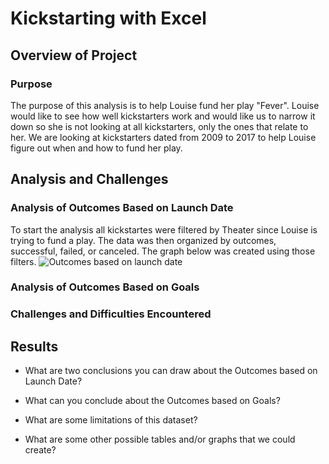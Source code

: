 # Kickstarting with Excel

## Overview of Project

### Purpose
The purpose of this analysis is to help Louise fund her play "Fever". Louise would like to see how well kickstarters work and would like us to narrow it down so she is not looking at all kickstarters, only the ones that relate to her. We are looking at kickstarters dated from 2009 to 2017 to help Louise figure out when and how to fund her play. 
## Analysis and Challenges

### Analysis of Outcomes Based on Launch Date
To start the analysis all kickstartes were filtered by Theater since Louise is trying to fund a play.  The data was then organized by outcomes, successful, failed, or canceled. The graph below was created using those filters. ![Outcomes based on launch date](https://user-images.githubusercontent.com/94948877/147180767-51e8cfaf-825f-4156-909d-d3d30aa5b6f6.png)

### Analysis of Outcomes Based on Goals

### Challenges and Difficulties Encountered

## Results

- What are two conclusions you can draw about the Outcomes based on Launch Date?

- What can you conclude about the Outcomes based on Goals?

- What are some limitations of this dataset?

- What are some other possible tables and/or graphs that we could create?
